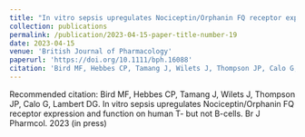 ```yaml
---
title: "In vitro sepsis upregulates Nociceptin/Orphanin FQ receptor expression and function on human T- but not B-cells."
collection: publications
permalink: /publication/2023-04-15-paper-title-number-19
date: 2023-04-15
venue: 'British Journal of Pharmacology'
paperurl: 'https://doi.org/10.1111/bph.16088'
citation: 'Bird MF, Hebbes CP, Tamang J, Wilets J, Thompson JP, Calo G, Lambert DG. In vitro sepsis upregulates Nociceptin/Orphanin FQ receptor expression and function on human T- but not B-cells. Br J Pharmacol 2023 (in press)'
---
```


Recommended citation: Bird MF, Hebbes CP, Tamang J, Wilets J, Thompson JP, Calo G, Lambert DG. In vitro sepsis upregulates Nociceptin/Orphanin FQ receptor expression and function on human T- but not B-cells. Br J Pharmcol. 2023 (in press)
